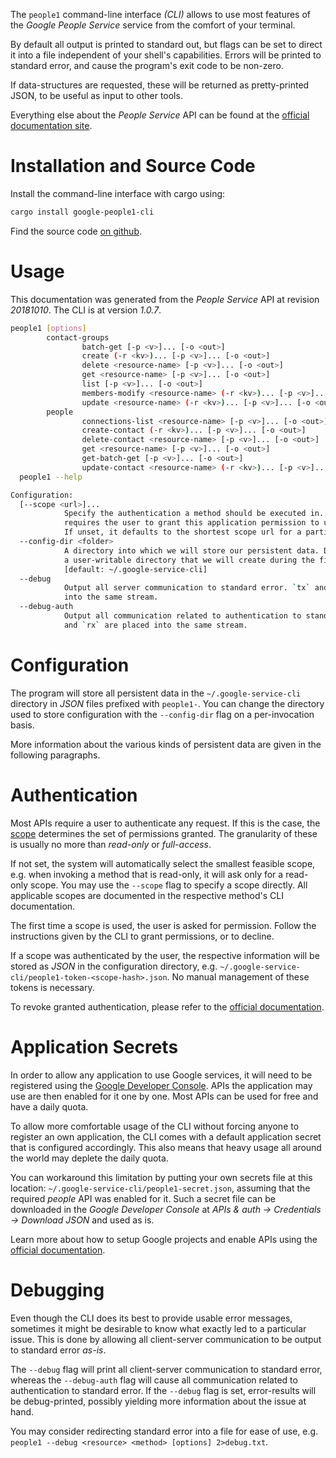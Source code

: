 <!---
DO NOT EDIT !
This file was generated automatically from 'src/mako/cli/README.md.mako'
DO NOT EDIT !
-->
The `people1` command-line interface *(CLI)* allows to use most features of the *Google People Service* service from the comfort of your terminal.

By default all output is printed to standard out, but flags can be set to direct it into a file independent of your shell's
capabilities. Errors will be printed to standard error, and cause the program's exit code to be non-zero.

If data-structures are requested, these will be returned as pretty-printed JSON, to be useful as input to other tools.

Everything else about the *People Service* API can be found at the
[official documentation site](https://developers.google.com/people/).

# Installation and Source Code

Install the command-line interface with cargo using:

```bash
cargo install google-people1-cli
```

Find the source code [on github](https://github.com/Byron/google-apis-rs/tree/master/gen/people1-cli).

# Usage

This documentation was generated from the *People Service* API at revision *20181010*. The CLI is at version *1.0.7*.

```bash
people1 [options]
        contact-groups
                batch-get [-p <v>]... [-o <out>]
                create (-r <kv>)... [-p <v>]... [-o <out>]
                delete <resource-name> [-p <v>]... [-o <out>]
                get <resource-name> [-p <v>]... [-o <out>]
                list [-p <v>]... [-o <out>]
                members-modify <resource-name> (-r <kv>)... [-p <v>]... [-o <out>]
                update <resource-name> (-r <kv>)... [-p <v>]... [-o <out>]
        people
                connections-list <resource-name> [-p <v>]... [-o <out>]
                create-contact (-r <kv>)... [-p <v>]... [-o <out>]
                delete-contact <resource-name> [-p <v>]... [-o <out>]
                get <resource-name> [-p <v>]... [-o <out>]
                get-batch-get [-p <v>]... [-o <out>]
                update-contact <resource-name> (-r <kv>)... [-p <v>]... [-o <out>]
  people1 --help

Configuration:
  [--scope <url>]...
            Specify the authentication a method should be executed in. Each scope
            requires the user to grant this application permission to use it.
            If unset, it defaults to the shortest scope url for a particular method.
  --config-dir <folder>
            A directory into which we will store our persistent data. Defaults to
            a user-writable directory that we will create during the first invocation.
            [default: ~/.google-service-cli]
  --debug
            Output all server communication to standard error. `tx` and `rx` are placed
            into the same stream.
  --debug-auth
            Output all communication related to authentication to standard error. `tx`
            and `rx` are placed into the same stream.

```

# Configuration

The program will store all persistent data in the `~/.google-service-cli` directory in *JSON* files prefixed with `people1-`.  You can change the directory used to store configuration with the `--config-dir` flag on a per-invocation basis.

More information about the various kinds of persistent data are given in the following paragraphs.

# Authentication

Most APIs require a user to authenticate any request. If this is the case, the [scope][scopes] determines the 
set of permissions granted. The granularity of these is usually no more than *read-only* or *full-access*.

If not set, the system will automatically select the smallest feasible scope, e.g. when invoking a
method that is read-only, it will ask only for a read-only scope. 
You may use the `--scope` flag to specify a scope directly. 
All applicable scopes are documented in the respective method's CLI documentation.

The first time a scope is used, the user is asked for permission. Follow the instructions given 
by the CLI to grant permissions, or to decline.

If a scope was authenticated by the user, the respective information will be stored as *JSON* in the configuration
directory, e.g. `~/.google-service-cli/people1-token-<scope-hash>.json`. No manual management of these tokens
is necessary.

To revoke granted authentication, please refer to the [official documentation][revoke-access].

# Application Secrets

In order to allow any application to use Google services, it will need to be registered using the 
[Google Developer Console][google-dev-console]. APIs the application may use are then enabled for it
one by one. Most APIs can be used for free and have a daily quota.

To allow more comfortable usage of the CLI without forcing anyone to register an own application, the CLI
comes with a default application secret that is configured accordingly. This also means that heavy usage
all around the world may deplete the daily quota.

You can workaround this limitation by putting your own secrets file at this location: 
`~/.google-service-cli/people1-secret.json`, assuming that the required *people* API 
was enabled for it. Such a secret file can be downloaded in the *Google Developer Console* at 
*APIs & auth -> Credentials -> Download JSON* and used as is.

Learn more about how to setup Google projects and enable APIs using the [official documentation][google-project-new].


# Debugging

Even though the CLI does its best to provide usable error messages, sometimes it might be desirable to know
what exactly led to a particular issue. This is done by allowing all client-server communication to be 
output to standard error *as-is*.

The `--debug` flag will print all client-server communication to standard error, whereas the `--debug-auth` flag
will cause all communication related to authentication to standard error.
If the `--debug` flag is set, error-results will be debug-printed, possibly yielding more information about the 
issue at hand.

You may consider redirecting standard error into a file for ease of use, e.g. `people1 --debug <resource> <method> [options] 2>debug.txt`.


[scopes]: https://developers.google.com/+/api/oauth#scopes
[revoke-access]: http://webapps.stackexchange.com/a/30849
[google-dev-console]: https://console.developers.google.com/
[google-project-new]: https://developers.google.com/console/help/new/